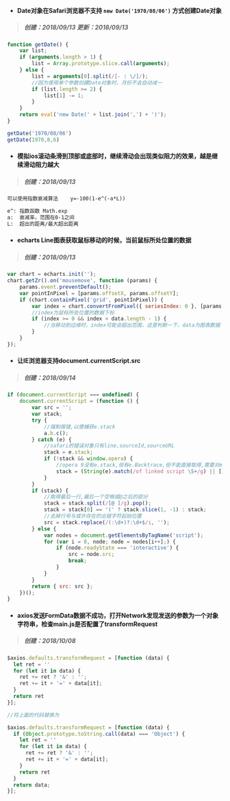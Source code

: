 * #### Date对象在Safari浏览器不支持 `new Date('1970/08/06')` 方式创建Date对象
> ##### 创建：2018/09/13 更新：2018/09/13
```javascript
function getDate() {
    var list;
    if (arguments.length > 1) {
        list = Array.prototype.slice.call(arguments);
    } else {
        list = arguments[0].split(/[- : \/]/);
        //因为使用单个参数创建Date对象时，月份不会自动减一
        if (list.length >= 2) {
            list[1] -= 1;
        }
    }
    return eval('new Date(' + list.join(',') + ')');
}

getDate('1970/08/06')
getDate(1970,8,6)
```

* #### 模拟ios滚动条滑到顶部或底部时，继续滑动会出现类似阻力的效果，越是继续滑动阻力越大
> ##### 创建：2018/09/13
```html
可以使用指数衰减算法    y=-100(1-e^(-a*L))

e^: 指数函数 Math.exp
a:  衰减率，范围在0-1之间
L:  超出的距离/最大超出距离
```

* #### echarts Line图表获取鼠标移动的时候，当前鼠标所处位置的数据
> ##### 创建：2018/09/13
```javascript
var chart = echarts.init('');
chart.getZr().on('mousemove', function (params) {
    params.event.preventDefault();
    var pointInPixel = [params.offsetX, params.offsetY];
    if (chart.containPixel('grid', pointInPixel)) {
        var index = chart.convertFromPixel({ seriesIndex: 0 }, [params.offsetX, params.offsetY])[0];
        //index为鼠标所处位置的数据下标
        if (index >= 0 && index < data.length - 1) {
            //当移动到边缘时，index可能会超出范围，这里判断一下，data为图表数据
        }
    }
});
```

* #### 让IE浏览器支持document.currentScript.src
> ##### 创建：2018/09/14
```javascript
if (document.currentScript === undefined) {
    document.currentScript = (function () {
        var src = '';
        var stack;
        try {
            //强制报错,以便捕获e.stack
            a.b.c();
        } catch (e) {
            //safari的错误对象只有line,sourceId,sourceURL
            stack = e.stack;
            if (!stack && window.opera) {
                //opera 9没有e.stack,但有e.Backtrace,但不能直接取得,需要对e对象转字符串进行抽取
                stack = (String(e).match(/of linked script \S+/g) || []).join(' ');
            }
        }
        if (stack) {
            //取得最后一行,最后一个空格或@之后的部分
            stack = stack.split(/[@ ]/g).pop();
            stack = stack[0] == '(' ? stack.slice(1, -1) : stack;
            //去掉行号与或许存在的出错字符起始位置
            src = stack.replace(/(:\d+)?:\d+$/i, '');
        } else {
            var nodes = document.getElementsByTagName('script');
            for (var i = 0, node; node = nodes[i++];) {
                if (node.readyState === 'interactive') {
                    src = node.src;
                    break;
                }
            }
        }
        return { src: src };
    })();
}
```

* #### axios发送FormData数据不成功，打开Network发现发送的参数为一个对象字符串，检查main.js是否配置了transformRequest
> ##### 创建：2018/10/08
```javascript
$axios.defaults.transformRequest = [function (data) {
  let ret = ''
  for (let it in data) {
    ret += ret ? '&' : '';
    ret += it + '=' + data[it];
  }
  return ret
}];

//将上面的代码替换为

$axios.defaults.transformRequest = [function (data) {
  if (Object.prototype.toString.call(data) === 'Object') {
    let ret = ''
    for (let it in data) {
      ret += ret ? '&' : '';
      ret += it + '=' + data[it];
    }
    return ret
  }
  return data;
}];
```

